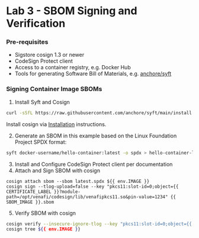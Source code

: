 # Lab 3 - SBOM Signing and Verification

### Pre-requisites
* Sigstore cosign 1.3 or newer
* CodeSign Protect client
* Access to a container registry, e.g. Docker Hub
* Tools for generating Software Bill of Materials, e.g. [anchore/syft](https://github.com/anchore/syft)

### Signing Container Image SBOMs

1. Install Syft and Cosign
```bash
curl -sSfL https://raw.githubusercontent.com/anchore/syft/main/install.sh | sh -s -- -b /usr/local/bin
```
Install cosign via [Installation](https://docs.sigstore.dev/system_config/installation/) instructions.

2. Generate an SBOM in this example based on the Linux Foundation Project SPDX format:
```bash
syft docker-username/hello-container:latest -o spdx > hello-container-latest.spdx
```
3. Install and Configure CodeSign Protect client per documentation
4. Attach and Sign SBOM with cosign
```sbom
cosign attach sbom --sbom latest.spdx ${{ env.IMAGE }}
cosign sign --tlog-upload=false --key "pkcs11:slot-id=0;object={{ CERTIFICATE_LABEL }}?module-path=/opt/venafi/codesign/lib/venafipkcs11.so&pin-value=1234" {{ SBOM_IMAGE }}.sbom
```
5. Verify SBOM with cosign
```bash
cosign verify --insecure-ignore-tlog --key "pkcs11:slot-id=0;object={{ CERTIFICATE_LABEL }}?module-path=/opt/venafi/codesign/lib/venafipkcs11.so&pin-value=1234" {{ SBOM_IMAGE }}.sbom
cosign tree ${{ env.IMAGE }}
```

